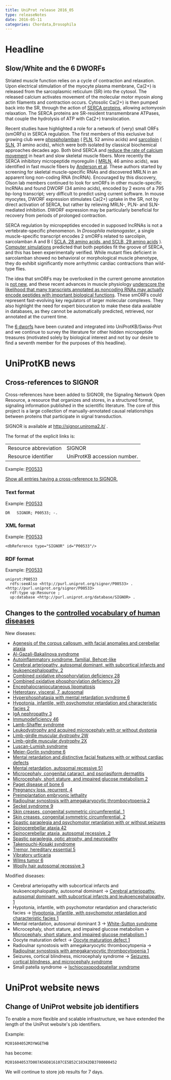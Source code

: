 ```yaml
---
title: UniProt release 2016_05
type: releaseNotes
date: 2016-05-11
categories: Chordata,Drosophila
---
```


# Headline

## Slow/White and the 6 DWORFs

Striated muscle function relies on a cycle of contraction and relaxation. Upon electrical stimulation of the myocyte plasma membrane, Ca(2+) is released from the sarcoplasmic reticulum (SR) into the cytosol. The released calcium activates movement of the molecular motor myosin along actin filaments and contraction occurs. Cytosolic Ca(2+) is then pumped back into the SR, through the action of [SERCA proteins](http://www.uniprot.org/uniprotkb?query=gene:ATP2A+and+reviewed:true), allowing actomyosin relaxation. The SERCA proteins are SR-resident transmembrane ATPases, that couple the hydrolysis of ATP with Ca(2+) translocation.

Recent studies have highlighted a role for a network of (very) small ORFs (smORFs) in SERCA regulation. The first members of this exclusive but growing club were [phospholamban](http://www.ncbi.nlm.nih.gov/pubmed/235523) ( [PLN](http://www.uniprot.org/uniprotkb?query=gene:pln+and+reviewed:true), 52 amino acids) and [sarcolipin](http://www.ncbi.nlm.nih.gov/pubmed/1416990,9367679) ( [SLN](http://www.uniprot.org/uniprotkb?query=gene:sln+and+taxonomy:mammalia+and+reviewed:true), 31 amino acids), which were both isolated by classical biochemical approaches decades ago. Both bind SERCA and [reduce the rate of calcium movement](http://www.ncbi.nlm.nih.gov/pubmed/23455424,23996003) in heart and slow skeletal muscle fibers. More recently the SERCA inhibitory micropeptide myoregulin ( [MRLN](http://www.uniprot.org/uniprotkb?query=gene:mrln+and+taxonomy:mammalia+and+reviewed:true), 46 amino acids), was identified in fast muscle fibers by [Anderson et al](http://www.ncbi.nlm.nih.gov/pubmed/25640239). These authors started by screening for skeletal muscle-specific RNAs and discovered MRLN in an apparent long non-coding RNA (lncRNA). Encouraged by this discovery, Olson lab members continued to look for smORFs in other muscle-specific lncRNAs and found DWORF (34 amino acids), encoded by 2 exons of a 795 bp-long transcript; very difficult to predict using current software. In mouse myocytes, DWORF expression stimulates Ca(2+) uptake in the SR, not by direct activation of SERCA, but rather by relieving MRLN-, PLN- and SLN-mediated inhibition. DWORF expression may be particularly beneficial for recovery from periods of prolonged contraction.

SERCA regulation by micropeptides encoded in supposed lncRNAs is not a vertebrate-specific phenomenon. In _Drosophila melanogaster_, a single muscle-specific transcript encodes 2 smORFs related to sarcolipin, sarcolamban A and B ( [SCLA, 28 amino acids, and SCLB, 29 amino acids](http://www.uniprot.org/uniprotkb?query=name:sarcolamban+and+reviewed:true) ). [Computer simulations](http://www.ncbi.nlm.nih.gov/pubmed/23970561) predicted that both peptides fit the groove of SERCA, and this has been experimentally verified. While mutant flies deficient in sarcolamban showed no behavioral or morphological muscle phenotype, they do exhibit significantly more arrhythmic cardiac contractions than wild-type flies.

The idea that smORFs may be overlooked in the current genome annotation is [not new](http://www.uniprot.org/help/2014/10/01/release), and these recent advances in muscle physiology [underscore the likelihood that many transcripts annotated as noncoding RNAs may actually encode peptides with important biological functions](http://www.ncbi.nlm.nih.gov/pubmed/26816378). These smORFs could represent fast-evolving key regulators of larger molecular complexes. They also highlight the need for expert biocuration to make these data available in databases, as they cannot be automatically predicted, retrieved, nor annotated at the current time.

The [6 dworfs](http://www.uniprot.org/uniprotkb?query=accession:P0DN84+or+accession:P0DN83+or+accession:P0DMT0+or+accession:Q9CV60+or+accession:P26678+or+accession:P61014+or+accession:P61016+or+accession:A4IFH6+or+accession:P61012+or+accession:P61015+or+accession:P61013+or+accession:P26677+or+accession:O00631+or+accession:Q9CQD6+or+accession:Q6SLE7+or+accession:P42532+or+accession:C0HJH4+or+accession:C0HJH3) have been curated and integrated into UniProtKB/Swiss-Prot and we continue to survey the literature for other hidden micropeptide treasures (motivated solely by biological interest and not by our desire to find a seventh member for the purposes of this headline).

# UniProtKB news

## Cross-references to SIGNOR

Cross-references have been added to SIGNOR, the Signaling Network Open Resource, a resource that organizes and stores, in a structured format, signaling information published in the scientific literature. The core of this project is a large collection of manually-annotated causal relationships between proteins that participate in signal transduction.

SIGNOR is available at <http://signor.uniroma2.it/> .

The format of the explicit links is:

|                       |                             |
| :-------------------- | :-------------------------- |
| Resource abbreviation | SIGNOR                      |
| Resource identifier   | UniProtKB accession number. |

Example: [P00533](http://www.uniprot.org/uniprotkb/P00533)

[Show all entries having a cross-reference to SIGNOR.](http://www.uniprot.org/uniprotkb?query=database%3Asignor&sort=score)

### Text format

Example: [P00533](http://www.uniprot.org/uniprotkb/P00533.txt)

    DR   SIGNOR; P00533; -.

### XML format

Example: [P00533](http://www.uniprot.org/uniprotkb/P00533.xml)

    <dbReference type="SIGNOR" id="P00533"/>

### RDF format

Example: [P00533](http://www.uniprot.org/uniprotkb/P00533.ttl)

    uniprot:P00533
      rdfs:seeAlso <http://purl.uniprot.org/signor/P00533> .
    <http://purl.uniprot.org/signor/P00533>
      rdf:type up:Resource ;
      up:database <http://purl.uniprot.org/database/SIGNOR> .

## Changes to the [controlled vocabulary of human diseases](https://ftp.uniprot.org/pub/databases/uniprot/current_release/knowledgebase/complete/docs/humdisease)

New diseases:

- [Agenesis of the corpus callosum, with facial anomalies and cerebellar ataxia](http://www.uniprot.org/diseases/DI-04654)
- [Al-Gazali-Bakalinova syndrome](http://www.uniprot.org/diseases/DI-04658)
- [Autoinflammatory syndrome, familial, Behcet-like](http://www.uniprot.org/diseases/DI-04635)
- [Cerebral arteriopathy, autosomal dominant, with subcortical infarcts and leukoencephalopathy, 2](http://www.uniprot.org/diseases/DI-04641)
- [Combined oxidative phosphorylation deficiency 28](http://www.uniprot.org/diseases/DI-04643)
- [Combined oxidative phosphorylation deficiency 29](http://www.uniprot.org/diseases/DI-04649)
- [Encephalocraniocutaneous lipomatosis](http://www.uniprot.org/diseases/DI-04665)
- [Heterotaxy, visceral, 7, autosomal](http://www.uniprot.org/diseases/DI-04636)
- [Hyperphosphatasia with mental retardation syndrome 6](http://www.uniprot.org/diseases/DI-04648)
- [Hypotonia, infantile, with psychomotor retardation and characteristic facies 2](http://www.uniprot.org/diseases/DI-04645)
- [IgA nephropathy 3](http://www.uniprot.org/diseases/DI-04653)
- [Immunodeficiency 46](http://www.uniprot.org/diseases/DI-04634)
- [Lamb-Shaffer syndrome](http://www.uniprot.org/diseases/DI-04646)
- [Leukodystrophy and acquired microcephaly with or without dystonia](http://www.uniprot.org/diseases/DI-04639)
- [Limb-girdle muscular dystrophy 2W](http://www.uniprot.org/diseases/DI-04660)
- [Limb-girdle muscular dystrophy 2X](http://www.uniprot.org/diseases/DI-04650)
- [Luscan-Lumish syndrome](http://www.uniprot.org/diseases/DI-04661)
- [Meier-Gorlin syndrome 6](http://www.uniprot.org/diseases/DI-04664)
- [Mental retardation and distinctive facial features with or without cardiac defects](http://www.uniprot.org/diseases/DI-04642)
- [Mental retardation, autosomal recessive 51](http://www.uniprot.org/diseases/DI-04633)
- [Microcephaly, congenital cataract, and psoriasiform dermatitis](http://www.uniprot.org/diseases/DI-04663)
- [Microcephaly, short stature, and impaired glucose metabolism 2](http://www.uniprot.org/diseases/DI-04652)
- [Paget disease of bone 6](http://www.uniprot.org/diseases/DI-04662)
- [Pregnancy loss, recurrent, 4](http://www.uniprot.org/diseases/DI-04655)
- [Preimplantation embryonic lethality](http://www.uniprot.org/diseases/DI-04651)
- [Radioulnar synostosis with amegakaryocytic thrombocytopenia 2](http://www.uniprot.org/diseases/DI-04632)
- [Seckel syndrome 9](http://www.uniprot.org/diseases/DI-04640)
- [Skin creases, congenital symmetric circumferential, 1](http://www.uniprot.org/diseases/DI-04628)
- [Skin creases, congenital symmetric circumferential, 2](http://www.uniprot.org/diseases/DI-04629)
- [Spastic paraplegia and psychomotor retardation with or without seizures](http://www.uniprot.org/diseases/DI-04637)
- [Spinocerebellar ataxia 42](http://www.uniprot.org/diseases/DI-04644)
- [Spinocerebellar ataxia, autosomal recessive, 2](http://www.uniprot.org/diseases/DI-04657)
- [Spastic paraplegia, optic atrophy, and neuropathy](http://www.uniprot.org/diseases/DI-04659)
- [Takenouchi-Kosaki syndrome](http://www.uniprot.org/diseases/DI-04631)
- [Tremor, hereditary essential 5](http://www.uniprot.org/diseases/DI-04630)
- [Vibratory urticaria](http://www.uniprot.org/diseases/DI-04656)
- [Wilms tumor 6](http://www.uniprot.org/diseases/DI-04647)
- [Woolly hair autosomal recessive 3](http://www.uniprot.org/diseases/DI-04638)

Modified diseases:

- Cerebral arteriopathy with subcortical infarcts and leukoencephalopathy, autosomal dominant -&gt; [Cerebral arteriopathy, autosomal dominant, with subcortical infarcts and leukoencephalopathy, 1](http://www.uniprot.org/diseases/DI-01334)
- Hypotonia, infantile, with psychomotor retardation and characteristic facies -&gt; [Hypotonia, infantile, with psychomotor retardation and characteristic facies 1](http://www.uniprot.org/diseases/DI-03902)
- Mental retardation, autosomal dominant 3 -&gt; [White-Sutton syndrome](http://www.uniprot.org/diseases/DI-04421)
- Microcephaly, short stature, and impaired glucose metabolism -&gt; [Microcephaly, short stature, and impaired glucose metabolism 1](http://www.uniprot.org/diseases/DI-04234)
- Oocyte maturation defect -&gt; [Oocyte maturation defect 1](http://www.uniprot.org/diseases/DI-04091)
- Radioulnar synostosis with amegakaryocytic thrombocytopenia -&gt; [Radioulnar synostosis with amegakaryocytic thrombocytopenia 1](http://www.uniprot.org/diseases/DI-02243)
- Seizures, cortical blindness, microcephaly syndrome -&gt; [Seizures, cortical blindness, and microcephaly syndrome](http://www.uniprot.org/diseases/DI-04572)
- Small patella syndrome -&gt; [Ischiocoxopodopatellar syndrome](http://www.uniprot.org/diseases/DI-02312)

# UniProt website news

## Change of UniProt website job identifiers

To enable a more flexible and scalable infrastructure, we have extended the length of the UniProt website's job identifiers.

Example:

    M201604052M3YWGETHB

has become:

    M2016040537D007A56D816107CE5B52C10342DB3700000452

We will continue to store job results for 7 days.

